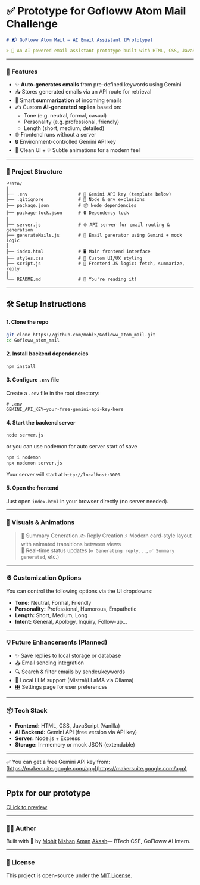 # ✅ Prototype for Gofloww Atom Mail Challenge

```markdown
# 📬 GoFloww Atom Mail — AI Email Assistant (Prototype)

> 🚀 An AI-powered email assistant prototype built with HTML, CSS, JavaScript, and Node.js — featuring Gemini API for intelligent summarization and reply generation, with tone/personalization controls.
```

---

### 🧠 Features

- ✨ **Auto-generates emails** from pre-defined keywords using Gemini
- 📥 Stores generated emails via an API route for retrieval
- 🧾 Smart **summarization** of incoming emails
- ✍️ Custom **AI-generated replies** based on:
  - Tone (e.g. neutral, formal, casual)
  - Personality (e.g. professional, friendly)
  - Length (short, medium, detailed)
- 🌐 Frontend runs without a server
- 🔒 Environment-controlled Gemini API key
- 🎨 Clean UI + 💡 Subtle animations for a modern feel

---

### 📂 Project Structure

```
Proto/
│
├── .env                   # 🔐 Gemini API key (template below)
├── .gitignore             # 🚫 Node & env exclusions
├── package.json           # 📦 Node dependencies
├── package-lock.json      # 🔒 Dependency lock
│
├── server.js              # 🌐 API server for email routing & generation
├── generateMails.js       # 🧠 Email generator using Gemini + mock logic
│
├── index.html             # 🖥️ Main frontend interface
├── styles.css             # 🎨 Custom UI/UX styling
├── script.js              # 🧠 Frontend JS logic: fetch, summarize, reply
│
└── README.md              # 📘 You're reading it!
```

---

## 🛠️ Setup Instructions

#### 1. Clone the repo

```bash
git clone https://github.com/mohi5/Gofloww_atom_mail.git
cd Gofloww_atom_mail
```

#### 2. Install backend dependencies

```bash
npm install
```

#### 3. Configure `.env` file

Create a `.env` file in the root directory:

```env
# .env
GEMINI_API_KEY=your-free-gemini-api-key-here
```

#### 4. Start the backend server

```bash
node server.js
```
or you can use nodemon for auto server start of save
```bash
npm i nodemon
npx nodemon server.js
```

Your server will start at `http://localhost:3000`.

#### 5. Open the frontend

Just open `index.html` in your browser directly (no server needed).

---

### 🎥 Visuals & Animations
> 🧠 Summary Generation
> ✍️ Reply Creation 
> ⚡ Modern card-style layout with animated transitions between views  
> 🎯 Real-time status updates (`⚙️ Generating reply...`, `✅ Summary generated`, etc.)

---

### ⚙️ Customization Options
 
You can control the following options via the UI dropdowns:

- **Tone:** Neutral, Formal, Friendly
- **Personality:** Professional, Humorous, Empathetic
- **Length:** Short, Medium, Long
- **Intent:** General, Apology, Inquiry, Follow-up...

---

### 💡 Future Enhancements (Planned)

- ✨ Save replies to local storage or database
- 📤 Email sending integration
- 🔍 Search & filter emails by sender/keywords
- 🤖 Local LLM support (Mistral/LLaMA via Ollama)
- 🎛️ Settings page for user preferences

---

### 📦 Tech Stack

- **Frontend:** HTML, CSS, JavaScript (Vanilla)
- **AI Backend:** Gemini API (free version via API key)
- **Server:** Node.js + Express
- **Storage:** In-memory or mock JSON (extendable)

---

✅ You can get a free Gemini API key from: [https://makersuite.google.com/app](https://makersuite.google.com/app)

---

## Pptx for our prototype

[CLick to preview](https://docs.google.com/presentation/d/1Gs5VMMl0CRaIVYeOtCJMyWOn7YeA2xot/edit?usp=sharing&ouid=107993922139507169933&rtpof=true&sd=true)

---

### 🧑‍💻 Author

Built with 🧠 by [Mohit](https://github.com/mohi5) [Nishan](https://github.com/nishuR31) [Aman](https://github.com/Aman-kumar2006) [Akash](https://github.com/Akash-Munda)— BTech CSE, GoFloww AI Intern.

---


### 📜 License

This project is open-source under the [MIT License](LICENSE).
